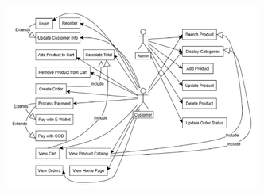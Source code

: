 ![](https://github.com/httthaor/Nhom2-CNPM/blob/788cc29ca024876c5d257fdd2442380c4afd3513/Labs/Lab02/UseCaseDiagram.jpg)
